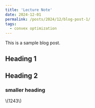 ```yaml
---
title: 'Lecture Note'
date: 2024-12-01
permalink: /posts/2024/12/blog-post-1/
tags:
  - convex optimization
---
```


This is a sample blog post. 

## Heading 1

## Heading 2

### smaller heading


\\(1243\\)